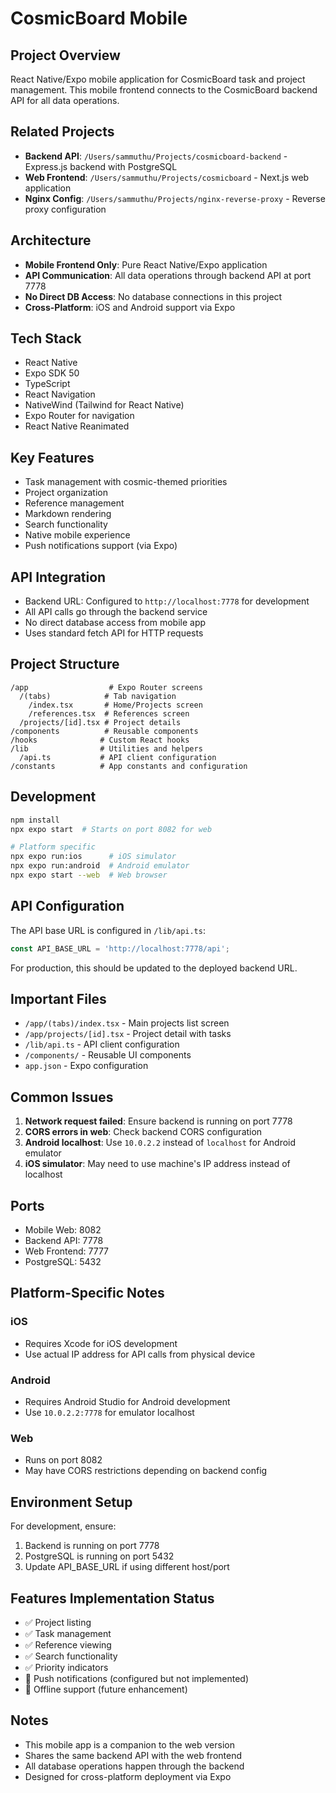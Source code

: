 # CosmicBoard Mobile

## Project Overview
React Native/Expo mobile application for CosmicBoard task and project management. This mobile frontend connects to the CosmicBoard backend API for all data operations.

## Related Projects
- **Backend API**: `/Users/sammuthu/Projects/cosmicboard-backend` - Express.js backend with PostgreSQL
- **Web Frontend**: `/Users/sammuthu/Projects/cosmicboard` - Next.js web application
- **Nginx Config**: `/Users/sammuthu/Projects/nginx-reverse-proxy` - Reverse proxy configuration

## Architecture
- **Mobile Frontend Only**: Pure React Native/Expo application
- **API Communication**: All data operations through backend API at port 7778
- **No Direct DB Access**: No database connections in this project
- **Cross-Platform**: iOS and Android support via Expo

## Tech Stack
- React Native
- Expo SDK 50
- TypeScript
- React Navigation
- NativeWind (Tailwind for React Native)
- Expo Router for navigation
- React Native Reanimated

## Key Features
- Task management with cosmic-themed priorities
- Project organization
- Reference management
- Markdown rendering
- Search functionality
- Native mobile experience
- Push notifications support (via Expo)

## API Integration
- Backend URL: Configured to `http://localhost:7778` for development
- All API calls go through the backend service
- No direct database access from mobile app
- Uses standard fetch API for HTTP requests

## Project Structure
```
/app                  # Expo Router screens
  /(tabs)            # Tab navigation
    /index.tsx       # Home/Projects screen
    /references.tsx  # References screen
  /projects/[id].tsx # Project details
/components          # Reusable components
/hooks              # Custom React hooks
/lib                # Utilities and helpers
  /api.ts           # API client configuration
/constants          # App constants and configuration
```

## Development
```bash
npm install
npx expo start  # Starts on port 8082 for web

# Platform specific
npx expo run:ios      # iOS simulator
npx expo run:android  # Android emulator
npx expo start --web  # Web browser
```

## API Configuration
The API base URL is configured in `/lib/api.ts`:
```typescript
const API_BASE_URL = 'http://localhost:7778/api';
```

For production, this should be updated to the deployed backend URL.

## Important Files
- `/app/(tabs)/index.tsx` - Main projects list screen
- `/app/projects/[id].tsx` - Project detail with tasks
- `/lib/api.ts` - API client configuration
- `/components/` - Reusable UI components
- `app.json` - Expo configuration

## Common Issues
1. **Network request failed**: Ensure backend is running on port 7778
2. **CORS errors in web**: Check backend CORS configuration
3. **Android localhost**: Use `10.0.2.2` instead of `localhost` for Android emulator
4. **iOS simulator**: May need to use machine's IP address instead of localhost

## Ports
- Mobile Web: 8082
- Backend API: 7778
- Web Frontend: 7777
- PostgreSQL: 5432

## Platform-Specific Notes

### iOS
- Requires Xcode for iOS development
- Use actual IP address for API calls from physical device

### Android  
- Requires Android Studio for Android development
- Use `10.0.2.2:7778` for emulator localhost

### Web
- Runs on port 8082
- May have CORS restrictions depending on backend config

## Environment Setup
For development, ensure:
1. Backend is running on port 7778
2. PostgreSQL is running on port 5432
3. Update API_BASE_URL if using different host/port

## Features Implementation Status
- ✅ Project listing
- ✅ Task management
- ✅ Reference viewing
- ✅ Search functionality
- ✅ Priority indicators
- 🔄 Push notifications (configured but not implemented)
- 🔄 Offline support (future enhancement)

## Notes
- This mobile app is a companion to the web version
- Shares the same backend API with the web frontend
- All database operations happen through the backend
- Designed for cross-platform deployment via Expo